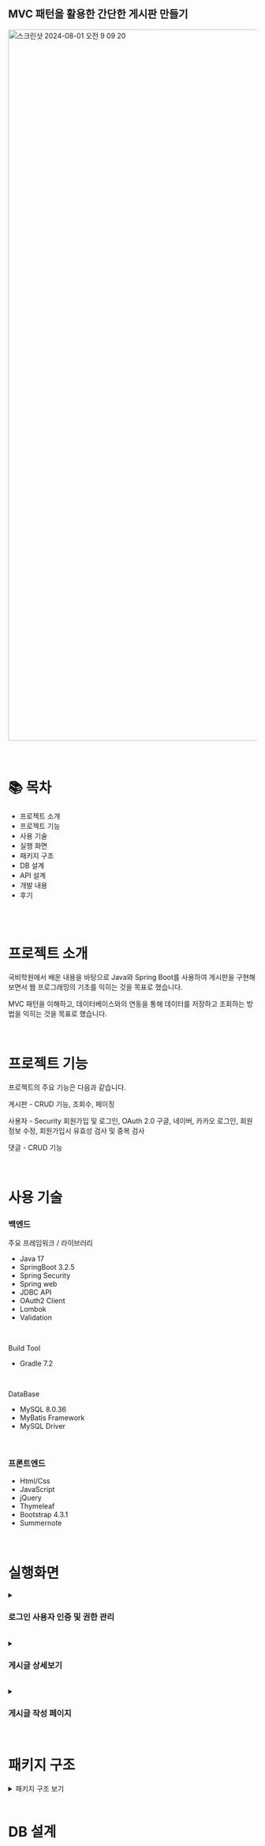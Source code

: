 ## MVC 패턴을 활용한 간단한 게시판 만들기
<img width="1440" alt="스크린샷 2024-08-01 오전 9 09 20" src="https://github.com/user-attachments/assets/61105943-a1af-4ca2-aad3-d7a70470c3c4">
<br/><br/><br/>
<h1>📚 목차</h1>
<ul>
  <li><a>프로젝트 소개</a></li>
  <li><a>프로젝트 기능</a></li>
  <li><a>사용 기술</a></li>
  <li><a>실행 화면</a></li>
  <li><a>패키지 구조</a></li>
  <li><a>DB 설계</a></li>
  <li><a>API 설계</a></li>
  <li><a>개발 내용</a></li>
  <li><a>후기</a></li>
</ul><br/><br/>

<h1>프로젝트 소개</h1>
<P>국비학원에서 배운 내용을 바탕으로 Java와 Spring Boot를 사용하여 게시판을 구현해보면서 웹 프로그래밍의 기초를 익히는 것을 목표로 했습니다.</P>
<p>MVC 패턴을 이해하고, 데이터베이스와의 연동을 통해 데이터를 저장하고 조회하는 방법을 익히는 것을 목표로 했습니다.</P><br/>

<h1>프로젝트 기능</h1>
<p>프로젝트의 주요 기능은 다음과 같습니다.</p>
<p>게시판 - CRUD 기능, 조회수, 페이징</p> 
<p>사용자 - Security 회원가입 및 로그인, OAuth 2.0 구글, 네이버, 카카오 로그인, 회원정보 수정, 회원가입시 유효성 검사 및 중복 검사</p>
<p>댓글 - CRUD 기능</p><br/>

<h1>사용 기술</h1>
<h3>백엔드</h3>
<p>주요 프레임워크 / 라이브러리</p>

<ul>
  <li>Java 17</li>
  <li>SpringBoot 3.2.5</li>
  <li>Spring Security</li>
  <li>Spring web</li>
  <li>JDBC API</li>
  <li>OAuth2 Client</li>
  <li>Lombok</li>
  <li>Validation</li>
</ul><br/>
  
<p>Build Tool</p>
<ul>
  <li>Gradle 7.2</li>
</ul><br/>

<p>DataBase</p>
<ul>
  <li>MySQL 8.0.36</li>
  <li>MyBatis Framework</li>
  <li>MySQL Driver</li>
</ul><br/>

<h3>프론트엔드</h3>

<ul>
  <li>Html/Css</li>
  <li>JavaScript</li>
  <li>jQuery</li>
  <li>Thymeleaf</li>
  <li>Bootstrap 4.3.1</li>
  <li>Summernote</li>
</ul><br/>

<h1>실행화면</h1>
<details>
  <summary><h3>로그인 사용자 인증 및 권한 관리</h3></summary>
  <img width="1363" alt="스크린샷 2024-08-01 오전 9 01 57" src="https://github.com/user-attachments/assets/2dfc5dfe-ffbe-4868-b51c-0aeff89d1381">
</details>
<br/>
<details>
  <summary><h3>게시글 상세보기</h3></summary>
  <p>사진 업로드와 첨부파일 다운로드 가능합니다! 또한 수정 삭제 가능합니다!</p>
  <p>게시글에 대한 댓글을 달 수 있고, 자신의 댓글만 삭제할 수 있습니다</p>
  <p>또한 자신의 게시물은 수정 삭제가 가능하지만 남의 게시물은 조회와 댓글만 가능합니다!</p>
  <img width="1440" alt="스크린샷 2024-08-01 오전 9 18 39" src="https://github.com/user-attachments/assets/a4bf023a-7bd7-4b84-b78c-da62b116fbbc">
  <img width="1440" alt="스크린샷 2024-08-01 오전 9 20 29" src="https://github.com/user-attachments/assets/60273f67-d803-438c-aa2e-7deac92962c1">
  <img width="1421" alt="스크린샷 2024-08-01 오전 9 10 48" src="https://github.com/user-attachments/assets/e5bc85b5-7dea-47d2-ab5e-efcf919a616e">
</details>
<br/>
<details>
  <summary><h3>게시글 작성 페이지</h3></summary>
  <p>게시글 작성은 물론, 글의 색상을 설정할 수 있고, 사진 업로드와 파일 첨부가 가능합니다!</p>
  <img width="1440" alt="스크린샷 2024-08-01 오전 9 23 57" src="https://github.com/user-attachments/assets/5803b5b4-39f3-4bf1-b5e3-fcc5907d3552">
</details>

<br/>
<h1>패키지 구조</h1>
<details>
<summary>패키지 구조 보기</summary>
📦ERD<br/>
 ┗ ⚫️t5_web.erd<br/>
📦src<br/>
 ┣ 📂main<br/>
 ┃ ┣ 📂java<br/>
 ┃ ┃ ┗ 📂com<br/>
 ┃ ┃ ┃ ┗ 📂lec<br/>
 ┃ ┃ ┃ ┃ ┗ 📂spring<br/>
 ┃ ┃ ┃ ┃ ┃ ┣ 📂config<br/>
 ┃ ┃ ┃ ┃ ┃ ┃ ┣ 📂oauth<br/>
 ┃ ┃ ┃ ┃ ┃ ┃ ┃ ┣ 📂provider<br/>
 ┃ ┃ ┃ ┃ ┃ ┃ ┃ ┃ ┣ 🔵GoogleUserInfo<br/>
 ┃ ┃ ┃ ┃ ┃ ┃ ┃ ┃ ┣ 🔵NaverUserInfo<br/>
 ┃ ┃ ┃ ┃ ┃ ┃ ┃ ┃ ┗ 🟢OAuth2UserInfo<br/>
 ┃ ┃ ┃ ┃ ┃ ┃ ┃ ┣ 🔵PrincipalOauth2UserService<br/>
 ┃ ┃ ┃ ┃ ┃ ┃ ┣ 🔵CustomAccessDeniedHanlder<br/>
 ┃ ┃ ┃ ┃ ┃ ┃ ┣ 🔵CustomLoginFailureHandler<br/>
 ┃ ┃ ┃ ┃ ┃ ┃ ┣ 🔵CustomLoginSuccessHandler<br/>
 ┃ ┃ ┃ ┃ ┃ ┃ ┣ 🔵CustomLogoutSuccessHandler<br/>
 ┃ ┃ ┃ ┃ ┃ ┃ ┣ 🔵MvcConfiguration<br/>
 ┃ ┃ ┃ ┃ ┃ ┃ ┣ 🔵PrincipalDetails<br/>
 ┃ ┃ ┃ ┃ ┃ ┃ ┣ 🔵PrincipalDetailService<br/>
 ┃ ┃ ┃ ┃ ┃ ┃ ┗ 🔵SecurityConfig<br/>
 ┃ ┃ ┃ ┃ ┃ ┣ 📂controller<br/>
 ┃ ┃ ┃ ┃ ┃ ┃ ┣ 🔵AttachmentController<br/>
 ┃ ┃ ┃ ┃ ┃ ┃ ┣ 🔵BoardController<br/>
 ┃ ┃ ┃ ┃ ┃ ┃ ┣ 🔵CommentController<br/>
 ┃ ┃ ┃ ┃ ┃ ┃ ┣ 🔵HomeController<br/>
 ┃ ┃ ┃ ┃ ┃ ┃ ┣ 🔵OAuth2Controller<br/>
 ┃ ┃ ┃ ┃ ┃ ┃ ┗ 🔵UserController<br/>
 ┃ ┃ ┃ ┃ ┃ ┣ 📂domain<br/>
 ┃ ┃ ┃ ┃ ┃ ┃ ┣ 📂oauth<br/>
 ┃ ┃ ┃ ┃ ┃ ┃ ┃ ┣ 🔵KakaoOAuthToken<br/>
 ┃ ┃ ┃ ┃ ┃ ┃ ┃ ┗ 🔵KakaoProfile<br/>
 ┃ ┃ ┃ ┃ ┃ ┃ ┣ 🔵Attachment<br/>
 ┃ ┃ ┃ ┃ ┃ ┃ ┣ 🔵Authority<br/>
 ┃ ┃ ┃ ┃ ┃ ┃ ┣ 🔵Comment<br/>
 ┃ ┃ ┃ ┃ ┃ ┃ ┣ 🔵Post<br/>
 ┃ ┃ ┃ ┃ ┃ ┃ ┣ 🔵PostValidator<br/>
 ┃ ┃ ┃ ┃ ┃ ┃ ┣ 🔵QryCommentList<br/>
 ┃ ┃ ┃ ┃ ┃ ┃ ┣ 🔵QryResult<br/>
 ┃ ┃ ┃ ┃ ┃ ┃ ┣ 🔵User<br/>
 ┃ ┃ ┃ ┃ ┃ ┃ ┗ 🔵UserValidator<br/>
 ┃ ┃ ┃ ┃ ┃ ┣ 📂repository<br/>
 ┃ ┃ ┃ ┃ ┃ ┃ ┣ 🟢AttachmentRepository<br/>
 ┃ ┃ ┃ ┃ ┃ ┃ ┣ 🟢AuthorityRepository<br/>
 ┃ ┃ ┃ ┃ ┃ ┃ ┣ 🟢CommentRepository<br/>
 ┃ ┃ ┃ ┃ ┃ ┃ ┣ 🟢PostRepository<br/>
 ┃ ┃ ┃ ┃ ┃ ┃ ┗ 🟢UserRepository<br/>
 ┃ ┃ ┃ ┃ ┃ ┣ 📂service<br/>
 ┃ ┃ ┃ ┃ ┃ ┃ ┣ 🟢AttachmentService<br/>
 ┃ ┃ ┃ ┃ ┃ ┃ ┣ 🔵AttachmentServiceImpl<br/>
 ┃ ┃ ┃ ┃ ┃ ┃ ┣ 🟢BoardService<br/>
 ┃ ┃ ┃ ┃ ┃ ┃ ┣ 🔵BoardServiceImpl<br/>
 ┃ ┃ ┃ ┃ ┃ ┃ ┣ 🟢CommentService<br/>
 ┃ ┃ ┃ ┃ ┃ ┃ ┣ 🔵CommentServiceImpl<br/>
 ┃ ┃ ┃ ┃ ┃ ┃ ┣ 🟢UserService<br/>
 ┃ ┃ ┃ ┃ ┃ ┃ ┗ 🔵UserServiceImpl<br/>
 ┃ ┃ ┃ ┃ ┃ ┣ 📂util<br/>
 ┃ ┃ ┃ ┃ ┃ ┃ ┗ 🔵U<br/>
 ┃ ┗ 📂resources<br/>
 ┃ ┃ ┣ 📂mapper<br/>
 ┃ ┃ ┃ ┣ 🔴AttachmentRepository.xml<br/>
 ┃ ┃ ┃ ┣ 🔴AuthorityRepository.xml<br/>
 ┃ ┃ ┃ ┣ 🔴CommentRepository.xml<br/>
 ┃ ┃ ┃ ┣ 🔴PostRepository.xml<br/>
 ┃ ┃ ┃ ┣ 🔴UserRepository.xml<br/>
 ┃ ┃ ┣ 📂static<br/>
 ┃ ┃ ┃ ┣ 📂css<br/>
 ┃ ┃ ┃ ┃ ┗ 🩷common.css<br/>
 ┃ ┃ ┃ ┣ 📂image<br/>
 ┃ ┃ ┃ ┃ ┣ 📜google_login_button.png<br/>
 ┃ ┃ ┃ ┃ ┣ 📜kakao_login_button.png<br/>
 ┃ ┃ ┃ ┃ ┗ 📜naver_login_button.png<br/>
 ┃ ┃ ┃ ┗ 📂js<br/>
 ┃ ┃ ┃ ┃ ┣ 🟠detail.js<br/>
 ┃ ┃ ┃ ┃ ┣ 🟠list.js<br/>
 ┃ ┃ ┃ ┃ ┣ 🟠update.js<br/>
 ┃ ┃ ┃ ┃ ┗ 🟠write.js<br/>
 ┃ ┃ ┣ 📂templates<br/>
 ┃ ┃ ┃ ┗ 📂views<br/>
 ┃ ┃ ┃ ┃ ┣ 📂board<br/>
 ┃ ┃ ┃ ┃ ┃ ┣ 💚comment.html<br/>
 ┃ ┃ ┃ ┃ ┃ ┣ 💚deleteOk.html<br/>
 ┃ ┃ ┃ ┃ ┃ ┣ 💚detail.html<br/>
 ┃ ┃ ┃ ┃ ┃ ┣ 💚list.html<br/>
 ┃ ┃ ┃ ┃ ┃ ┣ 💚pagination.html<br/>
 ┃ ┃ ┃ ┃ ┃ ┣ 💚update.html<br/>
 ┃ ┃ ┃ ┃ ┃ ┣ 💚updateOk.html<br/>
 ┃ ┃ ┃ ┃ ┃ ┣ 💚write.html<br/>
 ┃ ┃ ┃ ┃ ┃ ┣ 💚writeOk.html<br/>
 ┃ ┃ ┃ ┃ ┣ 📂common<br/>
 ┃ ┃ ┃ ┃ ┃ ┣ 💚header.html<br/>
 ┃ ┃ ┃ ┃ ┃ ┣ 💚rejectAuth.html<br/>
 ┃ ┃ ┃ ┃ ┣ 📂user<br/>
 ┃ ┃ ┃ ┃ ┃ ┣ 💚login.html<br/>
 ┃ ┃ ┃ ┃ ┃ ┣ 💚register.html<br/>
 ┃ ┃ ┃ ┃ ┃ ┣ 💚registerOk.html<br/>
 ┃ ┃ ┣ 🌿application.yml<br/>
 ┃ ┃ ┣ 🌿application-dev.yml<br/>
 ┃ ┃ ┗ 🌿application-prod.yml<br/>
 ┗ 📂test<br/>
 ┃ ┗ 📂java<br/>
 ┃ ┃ ┗ 📂com<br/>
 ┃ ┃ ┃ ┗ 📂lec<br/>
 ┃ ┃ ┃ ┃ ┗ 📂spring<br/>
 ┃ ┃ ┃ ┃ ┃ ┣ 📂controller<br/>
 ┃ ┃ ┃ ┃ ┃ ┃ ┗ 🔵KBoardApplicationTests<br/>
📦upload<br/>
</details>

<br/>
<h1>DB 설계</h1>
